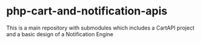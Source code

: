 # php-cart-and-notification-apis
This is a main repository with submodules which includes a CartAPI project and a basic design of a Notification Engine
